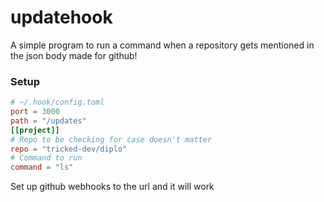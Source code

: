 # updatehook

A simple program to run a command when a repository gets mentioned in the json body made for github!

### Setup

```toml
# ~/.hook/config.toml
port = 3000
path = "/updates"
[[project]]
# Repo to be checking for case doesn't matter
repo = "tricked-dev/diplo"
# Command to run
command = "ls"
```

Set up github webhooks to the url and it will work
